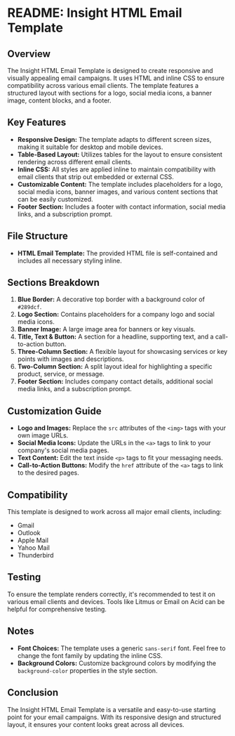 # README: Insight HTML Email Template

## Overview
The Insight HTML Email Template is designed to create responsive and visually appealing email campaigns. It uses HTML and inline CSS to ensure compatibility across various email clients. The template features a structured layout with sections for a logo, social media icons, a banner image, content blocks, and a footer.

## Key Features
- **Responsive Design:** The template adapts to different screen sizes, making it suitable for desktop and mobile devices.
- **Table-Based Layout:** Utilizes tables for the layout to ensure consistent rendering across different email clients.
- **Inline CSS:** All styles are applied inline to maintain compatibility with email clients that strip out embedded or external CSS.
- **Customizable Content:** The template includes placeholders for a logo, social media icons, banner images, and various content sections that can be easily customized.
- **Footer Section:** Includes a footer with contact information, social media links, and a subscription prompt.

## File Structure
- **HTML Email Template:** The provided HTML file is self-contained and includes all necessary styling inline.

## Sections Breakdown
1. **Blue Border:** A decorative top border with a background color of `#289dcf`.
2. **Logo Section:** Contains placeholders for a company logo and social media icons.
3. **Banner Image:** A large image area for banners or key visuals.
4. **Title, Text & Button:** A section for a headline, supporting text, and a call-to-action button.
5. **Three-Column Section:** A flexible layout for showcasing services or key points with images and descriptions.
6. **Two-Column Section:** A split layout ideal for highlighting a specific product, service, or message.
7. **Footer Section:** Includes company contact details, additional social media links, and a subscription prompt.

## Customization Guide
- **Logo and Images:** Replace the `src` attributes of the `<img>` tags with your own image URLs.
- **Social Media Icons:** Update the URLs in the `<a>` tags to link to your company's social media pages.
- **Text Content:** Edit the text inside `<p>` tags to fit your messaging needs.
- **Call-to-Action Buttons:** Modify the `href` attribute of the `<a>` tags to link to the desired pages.

## Compatibility
This template is designed to work across all major email clients, including:
- Gmail
- Outlook
- Apple Mail
- Yahoo Mail
- Thunderbird

## Testing
To ensure the template renders correctly, it's recommended to test it on various email clients and devices. Tools like Litmus or Email on Acid can be helpful for comprehensive testing.

## Notes
- **Font Choices:** The template uses a generic `sans-serif` font. Feel free to change the font family by updating the inline CSS.
- **Background Colors:** Customize background colors by modifying the `background-color` properties in the style section.

## Conclusion
The Insight HTML Email Template is a versatile and easy-to-use starting point for your email campaigns. With its responsive design and structured layout, it ensures your content looks great across all devices.
